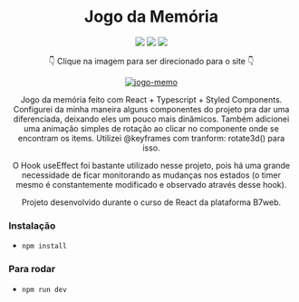 ﻿<div align=center>

# Jogo da Memória

<img src="https://img.shields.io/badge/-REACT-cyan?style=for-the-badge&logo=react">
<img src="https://img.shields.io/badge/-TYPESCRIPT-darkblue?style=for-the-badge&logo=typescript">
<img src="https://img.shields.io/badge/-styled-gray?style=for-the-badge&logo=styled-components">
  
  👇 Clique na imagem para ser direcionado para o site 👇
  
  [![jogo-memo](https://user-images.githubusercontent.com/80923539/165222450-33f42031-0d78-4900-a224-337db5727ec2.jpg)](https://jogo-memo-react-974hbfr49-nanepifanio.vercel.app/)

Jogo da memória feito com React + Typescript + Styled Components. Configurei da minha maneira alguns componentes do projeto pra dar uma diferenciada, deixando eles um pouco mais dinâmicos. Também adicionei uma animação simples de rotação ao clicar no componente onde se encontram os items. Utilizei @keyframes com tranform: rotate3d() para isso.

O Hook useEffect foi bastante utilizado nesse projeto, pois há uma grande necessidade de ficar monitorando as mudanças nos estados (o timer mesmo é constantemente modificado e observado através desse hook).

Projeto desenvolvido durante o curso de React da plataforma B7web.

</div>


### Instalação

- `npm install`

### Para rodar

- `npm run dev`
